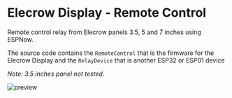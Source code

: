 # Elecrow Display - Remote Control
Remote control relay from Elecrow panels 3.5, 5 and 7 inches using ESPNow.

The source code contains the `RemoteControl` that is the firmware for the Elecrow Display and the `RelayDevice` that is another ESP32 or ESP01 device

_Note: 3.5 inches panel not tested._

![preview](https://github.com/user-attachments/assets/cfcef2bb-c274-4009-83ed-b880c7b246db)
